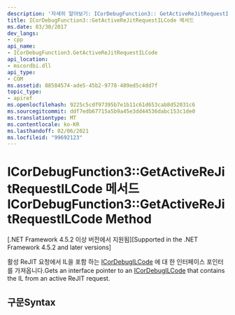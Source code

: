 ```yaml
---
description: '자세히 알아보기: ICorDebugFunction3:: GetActiveReJitRequestILCode 메서드'
title: ICorDebugFunction3::GetActiveReJitRequestILCode 메서드
ms.date: 03/30/2017
dev_langs:
- cpp
api_name:
- ICorDebugFunction3.GetActiveReJitRequestILCode
api_location:
- mscordbi.dll
api_type:
- COM
ms.assetid: 88584574-ade5-45b2-9778-489ed5c4dd7f
topic_type:
- apiref
ms.openlocfilehash: 9225c5cdf97395b7e1b11c61d653cab8d52031c6
ms.sourcegitcommit: ddf7edb67715a5b9a45e3dd44536dabc153c1de0
ms.translationtype: MT
ms.contentlocale: ko-KR
ms.lasthandoff: 02/06/2021
ms.locfileid: "99692123"
---
```

# <a name="icordebugfunction3getactiverejitrequestilcode-method"></a><span data-ttu-id="c7e6a-103">ICorDebugFunction3::GetActiveReJitRequestILCode 메서드</span><span class="sxs-lookup"><span data-stu-id="c7e6a-103">ICorDebugFunction3::GetActiveReJitRequestILCode Method</span></span>

<span data-ttu-id="c7e6a-104">[.NET Framework 4.5.2 이상 버전에서 지원됨]</span><span class="sxs-lookup"><span data-stu-id="c7e6a-104">[Supported in the .NET Framework 4.5.2 and later versions]</span></span>  
  
 <span data-ttu-id="c7e6a-105">활성 ReJIT 요청에서 IL을 포함 하는 [ICorDebugILCode](icordebugilcode-interface.md) 에 대 한 인터페이스 포인터를 가져옵니다.</span><span class="sxs-lookup"><span data-stu-id="c7e6a-105">Gets an interface pointer to an [ICorDebugILCode](icordebugilcode-interface.md) that contains the IL from an active ReJIT request.</span></span>  
  
## <a name="syntax"></a><span data-ttu-id="c7e6a-106">구문</span><span class="sxs-lookup"><span data-stu-id="c7e6a-106">Syntax</span></span>  
  
```cpp
HRESULT GetActiveReJitRequestILCode(  
   ICorDebugILCode **ppReJitedILCode  
);  
```  
  
## <a name="parameters"></a><span data-ttu-id="c7e6a-107">매개 변수</span><span class="sxs-lookup"><span data-stu-id="c7e6a-107">Parameters</span></span>  

 `ppReJitedILCode`  
 <span data-ttu-id="c7e6a-108">활성 ReJIT 요청의 IL에 대한 포인터입니다.</span><span class="sxs-lookup"><span data-stu-id="c7e6a-108">A pointer to the IL from an active ReJIT request.</span></span>  
  
## <a name="remarks"></a><span data-ttu-id="c7e6a-109">설명</span><span class="sxs-lookup"><span data-stu-id="c7e6a-109">Remarks</span></span>  

 <span data-ttu-id="c7e6a-110">이 `ICorDebugFunction3` 개체가 나타내는 메서드에 활성 ReJIT 요청이 있으면 `ppReJitedILCode`는 해당 IL에 대한 포인터를 반환합니다.</span><span class="sxs-lookup"><span data-stu-id="c7e6a-110">If the method represented by this `ICorDebugFunction3` object has an active ReJIT request, `ppReJitedILCode` returns a pointer to its IL.</span></span> <span data-ttu-id="c7e6a-111">활성 요청이 없는 경우 (일반적인 경우) `ppReJitedILCode` 는 **null** 입니다.</span><span class="sxs-lookup"><span data-stu-id="c7e6a-111">If there is no active request, which is a common case, then `ppReJitedILCode` is **null**.</span></span>  
  
 <span data-ttu-id="c7e6a-112">ReJIT 요청은 실행이 [ICorProfilerCallback4:: GetReJITParameters](../profiling/icorprofilercallback4-getrejitparameters-method.md) 메서드 호출에서 반환 된 후에만 활성화 됩니다.</span><span class="sxs-lookup"><span data-stu-id="c7e6a-112">A ReJIT request becomes active just after execution returns from the [ICorProfilerCallback4::GetReJITParameters](../profiling/icorprofilercallback4-getrejitparameters-method.md) method call.</span></span> <span data-ttu-id="c7e6a-113">이 요청에서는 JIT가 아직 컴파일되지 않았을 수 있으며 원래 코드 버전에서 스레드가 계속 실행 중일 수 있습니다.</span><span class="sxs-lookup"><span data-stu-id="c7e6a-113">It may not yet be JIT-compiled, and threads may still be executing in the original version of the code.</span></span> <span data-ttu-id="c7e6a-114">ReJIT 요청은 프로파일러에서 [ICorProfilerInfo4:: RequestRevert](../profiling/icorprofilerinfo4-requestrevert-method.md) 메서드를 호출 하는 동안 비활성화 됩니다.</span><span class="sxs-lookup"><span data-stu-id="c7e6a-114">A ReJIT request becomes inactive during the profiler's call to the [ICorProfilerInfo4::RequestRevert](../profiling/icorprofilerinfo4-requestrevert-method.md) method.</span></span> <span data-ttu-id="c7e6a-115">IL이 되돌려진 후에도 스레드는 JIT가 다시 컴파일된(ReJIT) 코드를 계속 실행할 수 있습니다.</span><span class="sxs-lookup"><span data-stu-id="c7e6a-115">Even after the IL is reverted, a thread can still be executing in the JIT-recompiled (ReJIT) code.</span></span>  
  
## <a name="requirements"></a><span data-ttu-id="c7e6a-116">요구 사항</span><span class="sxs-lookup"><span data-stu-id="c7e6a-116">Requirements</span></span>  

 <span data-ttu-id="c7e6a-117">**플랫폼:**[시스템 요구 사항](../../get-started/system-requirements.md)을 참조하세요.</span><span class="sxs-lookup"><span data-stu-id="c7e6a-117">**Platforms:** See [System Requirements](../../get-started/system-requirements.md).</span></span>  
  
 <span data-ttu-id="c7e6a-118">**헤더:** CorDebug.idl, CorDebug.h</span><span class="sxs-lookup"><span data-stu-id="c7e6a-118">**Header:** CorDebug.idl, CorDebug.h</span></span>  
  
 <span data-ttu-id="c7e6a-119">**라이브러리:** CorGuids.lib</span><span class="sxs-lookup"><span data-stu-id="c7e6a-119">**Library:** CorGuids.lib</span></span>  
  
 <span data-ttu-id="c7e6a-120">**.NET Framework 버전:**[!INCLUDE[net_current_v452plus](../../../../includes/net-current-v452plus-md.md)]</span><span class="sxs-lookup"><span data-stu-id="c7e6a-120">**.NET Framework Versions:** [!INCLUDE[net_current_v452plus](../../../../includes/net-current-v452plus-md.md)]</span></span>  
  
## <a name="see-also"></a><span data-ttu-id="c7e6a-121">참고 항목</span><span class="sxs-lookup"><span data-stu-id="c7e6a-121">See also</span></span>

- [<span data-ttu-id="c7e6a-122">ICorDebugFunction3 인터페이스</span><span class="sxs-lookup"><span data-stu-id="c7e6a-122">ICorDebugFunction3 Interface</span></span>](icordebugfunction3-interface.md)
- [<span data-ttu-id="c7e6a-123">디버깅 인터페이스</span><span class="sxs-lookup"><span data-stu-id="c7e6a-123">Debugging Interfaces</span></span>](debugging-interfaces.md)
- [<span data-ttu-id="c7e6a-124">ReJIT: How-To 가이드</span><span class="sxs-lookup"><span data-stu-id="c7e6a-124">ReJIT: A How-To Guide</span></span>](/archive/blogs/davbr/rejit-a-how-to-guide)
